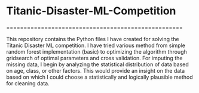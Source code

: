 # Titanic-Disaster-ML-Competition

===================================================

This repository contains the Python files I have created for solving the Titanic Disaster ML competition. I have tried various method
from simple random forest implementation (basic) to optimizing the algorithm through gridsearch of optimal parameters 
and cross validation. For imputing the missing data, I begin by analyzing the statistical distribution of data based on age, class, or other factors.
This would provide an insight on the data based on which I could choose a statistically and logically plausible method for cleaning data.
